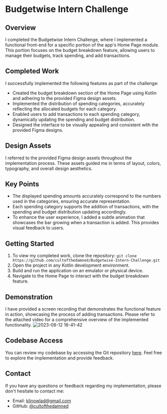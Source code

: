 # Budgetwise Intern Challenge

## Overview

I completed the Budgetwise Intern Challenge, where I implemented a functional front-end for a specific portion of the app's Home Page module. This portion focuses on the budget breakdown feature, allowing users to manage their budgets, track spending, and add transactions.

## Completed Work

I successfully implemented the following features as part of the challenge:

- Created the budget breakdown section of the Home Page using Kotlin and adhering to the provided Figma design assets.
- Implemented the distribution of spending categories, accurately reflecting the allocated budgets for each category.
- Enabled users to add transactions to each spending category, dynamically updating the spending and budget distribution.
- Designed the interface to be visually appealing and consistent with the provided Figma designs.

## Design Assets

I referred to the provided Figma design assets throughout the implementation process. These assets guided me in terms of layout, colors, typography, and overall design aesthetics.

## Key Points

- The displayed spending amounts accurately correspond to the numbers used in the categories, ensuring accurate representation.
- Each spending category supports the addition of transactions, with the spending and budget distribution updating accordingly.
- To enhance the user experience, I added a subtle animation that showcases the bar growing when a transaction is added. This provides visual feedback to users.

## Getting Started

1. To view my completed work, clone the repository: `git clone https://github.com/cultofthedamned/Budgetwise-Intern-Challenge.git`
2. Open the project in any Kotlin development environment.
3. Build and run the application on an emulator or physical device.
4. Navigate to the Home Page to interact with the budget breakdown feature.

## Demonstration

I have provided a screen recording that demonstrates the functional feature in action, showcasing the process of adding transactions. Please refer to the attached video for a comprehensive overview of the implemented functionality.
![2023-08-12 16-41-42](https://github.com/cultofthedamned/Budgetwise-Intern-Challenge/assets/94456554/69be61bd-1375-492a-8fab-c65cb182d20a)



## Codebase Access

You can review my codebase by accessing the Git repository [here]([link-to-git-repo](https://github.com/cultofthedamned/Budgetwise-Intern-Challenge)). Feel free to explore the implementation and provide feedback.

## Contact

If you have any questions or feedback regarding my implementation, please don't hesitate to contact me:

- Email: [klinowlad@gmail.com](mailto:klinowlad@gmail.com)
- GitHub: [@cultofthedamned](https://github.com/cultofthedamned)
